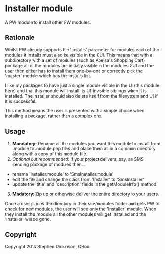 Installer module
================

A PW module to install other PW modules.


Rationale
---------

Whilst PW already supports the 'installs' parameter for modules each of the modules it installs must also be visible
in the GUI. This means that with a subdirectory with a set of modules (such as Apeisa's Shopping Cart) package all of
the modules are initially visible in the modules GUI and the user then either has to install them one-by-one or
correctly pick the 'master' module which has the installs list.

I like my packages to have just a single module visible in the UI (this module here) and that this module will
install its UI-invisible siblings when it is installed. The Installer should also delete itself from the filesystem
and UI if it is successful.

This method means the user is presented with a simple choice when installing a package, rather than a complex one.


Usage
-----

1. **Mandatory:** Rename all the modules you want this module to install from .module to .module.php files and place
them all in a common directory along with a copy of this module file.
2. *Optional but recommended:* If your project delivers, say, an SMS sending package of modules then...

- rename 'Installer.module' to 'SmsInstaller.module'
- edit the file and change the class from 'Installer' to 'SmsInstaller'
- update the 'title' and 'description' fields in the getModuleInfo() method

3. **Madatory:** Zip up or otherwise deliver the entire directory to your users.

Once a user places the directory in their site/modules folder and gets PW to check for new modules, the user will
see only  the 'Installer' module. When they install this module all the other modules will get installed and the
'Installer' will be gone.


Copyright
---------

Copyright 2014 Stephen Dickinson, QBox.
